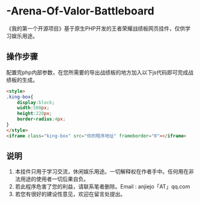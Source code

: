 # -Arena-Of-Valor-Battleboard
《我的第一个开源项目》基于原生PHP开发的王者荣耀战绩板网页挂件，仅供学习娱乐用途。

## 操作步骤

配置完php内部参数，在您所需要的导出战绩板的地方加入以下js代码即可完成战绩板的生成。

```html
<style> 
.king-box{ 
    display:block; 
    width:500px; 
    height:220px; 
    border-radius:4px; 
} 
</style> 
<iframe class="king-box" src="你的程序地址" frameborder="0"></iframe> 
```

## 说明

1. 本挂件只用于学习交流，休闲娱乐用途。一切解释权在作者手中。任何用在非法用途的使用者一切后果自负。
2. 若此程序危害了您的利益，请联系笔者删除。Email : anjiejo「AT」qq.com
3. 若您有很好的建设性意见，欢迎在留言处提出。

